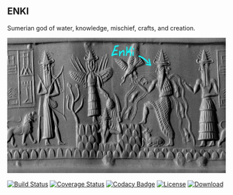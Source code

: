 ## ENKI
Sumerian god of water, knowledge, mischief, crafts, and creation.

![ENKI image](./docs/enki.jpg)

[![Build Status](https://api.travis-ci.org/PROTEINE-INSAIDERS/enki.svg)](https://travis-ci.org/PROTEINE-INSAIDERS/enki)
[![Coverage Status](https://coveralls.io/repos/github/PROTEINE-INSAIDERS/enki/badge.svg?branch=master)](https://coveralls.io/github/PROTEINE-INSAIDERS/enki?branch=master)
[![Codacy Badge](https://api.codacy.com/project/badge/Grade/6d18e6fecf324824b9af350cf0a1f448)](https://www.codacy.com/app/schernichkin/enki?utm_source=github.com&amp;utm_medium=referral&amp;utm_content=PROTEINE-INSAIDERS/enki&amp;utm_campaign=Badge_Grade)
[![License](https://img.shields.io/badge/License-BSD%203--Clause-blue.svg)](https://opensource.org/licenses/BSD-3-Clause)
[![Download](https://api.bintray.com/packages/proteine-insaiders/enki/enki/images/download.svg) ](https://bintray.com/proteine-insaiders/enki/enki/_latestVersion)